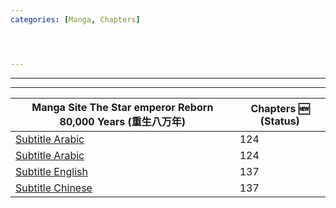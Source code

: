 ```yaml
---
categories: [Manga, Chapters]




---
```



---
---

|Manga Site The Star emperor Reborn 80,000 Years (重生八万年) | Chapters <md>:new:</md> (Status)|
|------- | ------|
|[Subtitle Arabic](https://www.azoramanga.com/manga/the-star-emperor/) | 124 |
|[Subtitle Arabic](https://mangakm.com/manga/the-star-emperor/) | 124 |
|[Subtitle English](https://mangabob.com/manga/reborn-80000-years/) | 137 |
|[Subtitle Chinese](https://www.ohmanhua.com/13410/) | 137 |



